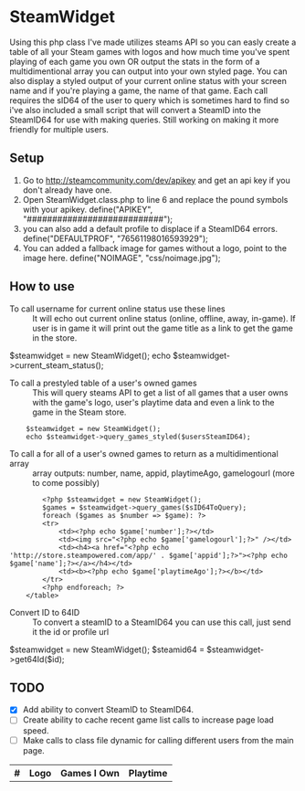 SteamWidget
===========

Using this php class I've made utilizes steams API so you can easly create a table of all your Steam games with logos and how much time you've spent playing of each game you own OR output the stats in the form of a multidimentional array you can output into your own styled page. You can also display a styled output of your current online status with your screen name and if you're playing a game, the name of that game. Each call requires the sID64 of the user to query which is sometimes hard to find so i've also included a small script that will convert a SteamID into the SteamID64 for use with making queries. Still working on making it more friendly for multiple users. 

Setup
-----
1. Go to http://steamcommunity.com/dev/apikey and get an api key if you don't already have one.
2. Open SteamWidget.class.php to line 6 and replace the pound symbols with your apikey.
		define("APIKEY", "###########################");
3. you can also add a default profile to displace if a SteamID64 errors. 
		define("DEFAULTPROF", "76561198016593929");
4. You can added a fallback image for games without a logo, point to the image here.
		define("NOIMAGE", "css/noimage.jpg");


How to use
-----------
<dl>
  <dt>To call username for current online status use these lines</dt>
  <dd>It will echo out current online status (online, offline, away, in-game).
If user is in game it will print out the game title as a link to get the game in the store.</dd>
</dl>
		$steamwidget = new SteamWidget();
		echo $steamwidget->current_steam_status();

<dl>
  <dt>To call a prestyled table of a user's owned games</dt>
  <dd>This will query steams API to get a list of all games that a user owns with the game's logo, user's playtime data and even a link to the game in the Steam store.</dd>
</dl>

		$steamwidget = new SteamWidget();
		echo $steamwidget->query_games_styled($usersSteamID64);

<dl>
  <dt>To call a for all of a user's owned games to return as a multidimentional array</dt>
  <dd>array outputs: number, name, appid, playtimeAgo, gamelogourl (more to come possibly)</dd>
</dl>
		<table class="table table-striped table-bordered">
			<tr><th>#</th><th>Logo</th><th>Games I Own</th><th>Playtime</th></tr>

			<?php $steamwidget = new SteamWidget();
			$games = $steamwidget->query_games($sID64ToQuery);
			foreach ($games as $number => $game): ?>
			<tr>
				<td><?php echo $game['number'];?></td>
				<td><img src="<?php echo $game['gamelogourl'];?>" /></td>
				<td><h4><a href="<?php echo 'http://store.steampowered.com/app/' . $game['appid'];?>"><?php echo $game['name'];?></a></h4></td>
				<td><b><?php echo $game['playtimeAgo'];?></b></td>
			</tr>
			<?php endforeach; ?>
		</table>

<dl>
  <dt>Convert ID to 64ID</dt>
  <dd>To convert a steamID to a SteamID64 you can use this call, just send it the id or profile url</dd>
</dl>
		$steamwidget = new SteamWidget();
		$steamid64 = $steamwidget->get64Id($id);

TODO
----
- [X] Add ability to convert SteamID to SteamID64.
- [ ] Create ability to cache recent game list calls to increase page load speed.
- [ ] Make calls to class file dynamic for calling different users from the main page.
